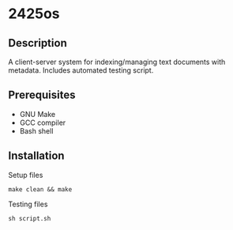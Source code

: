 # 2425os

## Description
A client-server system for indexing/managing text documents with metadata. Includes automated testing script.

## Prerequisites
- GNU Make
- GCC compiler
- Bash shell

## Installation
Setup files
```console
make clean && make
```
Testing files
```console
sh script.sh
```